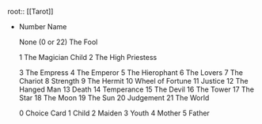 root:: [[Tarot]]

- Number	Name
  	
  	        
  None (0 or 22)	The Fool 
  	
  1	The Magician
  	Child 
  2	The High Priestess
  	
  3	The Empress
  4	The Emperor
  5	The Hierophant
  6	The Lovers
  7	The Chariot
  8	Strength
  9	The Hermit
  10	Wheel of Fortune
  11	Justice
  12	The Hanged Man
  13	Death
  14	Temperance
  15	The Devil
  16	The Tower
  17	The Star
  18	The Moon
  19	The Sun
  20	Judgement
  21	The World
  	
  0	Choice Card
  1	Child
  2	Maiden
  3	Youth
  4	Mother
  5	Father